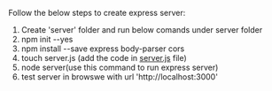 
Follow the below steps to create express server:
1) Create 'server' folder and run below comands under server folder
2) npm init --yes
3) npm install --save express body-parser cors
4) touch server.js (add the code in [server.js](https://github.com/dkkawathe20/Angular6/blob/master/Codevolution/form-demoes/server/server.js) file)
5) node server(use this command to run express server)
6) test server in browswe with url 'http://localhost:3000'
